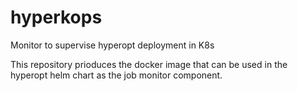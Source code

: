 # hyperkops
Monitor to supervise hyperopt deployment in K8s

This repository prioduces the docker image that can be used in the hyperopt helm chart as the job monitor component.
